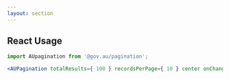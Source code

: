 ```yaml
---
layout: section
---
```


## React Usage

```jsx
import AUpagination from '@gov.au/pagination';

<AUPagination totalResults={ 100 } recordsPerPage={ 10 } center onChange={ this.onChanged } />	

```
